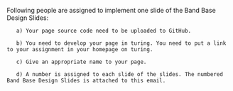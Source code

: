 Following people are assigned to implement one slide of the Band Base Design Slides:
```  
   a) Your page source code need to be uploaded to GitHub.

   b) You need to develop your page in turing. You need to put a link to your assignment in your homepage on turing.
  
   c) Give an appropriate name to your page.
  
   d) A number is assigned to each slide of the slides. The numbered Band Base Design Slides is attached to this email. 
```
